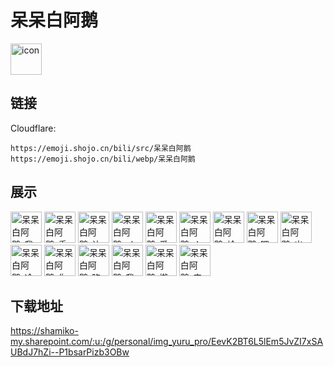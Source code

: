 # 呆呆白阿鹅
<img src="https://emoji.shojo.cn/bili/src/呆呆白阿鹅/icon.png" width="50" height="50" alt="icon">

## 链接
Cloudflare:
```
https://emoji.shojo.cn/bili/src/呆呆白阿鹅
https://emoji.shojo.cn/bili/webp/呆呆白阿鹅
```
## 展示
<img src="https://emoji.shojo.cn/bili/src/呆呆白阿鹅/呆呆白阿鹅-我想静静.png" width="50" height="50" alt="呆呆白阿鹅-我想静静">
<img src="https://emoji.shojo.cn/bili/src/呆呆白阿鹅/呆呆白阿鹅-委屈.png" width="50" height="50" alt="呆呆白阿鹅-委屈">
<img src="https://emoji.shojo.cn/bili/src/呆呆白阿鹅/呆呆白阿鹅-让我康康.png" width="50" height="50" alt="呆呆白阿鹅-让我康康">
<img src="https://emoji.shojo.cn/bili/src/呆呆白阿鹅/呆呆白阿鹅-ok.png" width="50" height="50" alt="呆呆白阿鹅-ok">
<img src="https://emoji.shojo.cn/bili/src/呆呆白阿鹅/呆呆白阿鹅-爱你哦.png" width="50" height="50" alt="呆呆白阿鹅-爱你哦">
<img src="https://emoji.shojo.cn/bili/src/呆呆白阿鹅/呆呆白阿鹅-人麻了.png" width="50" height="50" alt="呆呆白阿鹅-人麻了">
<img src="https://emoji.shojo.cn/bili/src/呆呆白阿鹅/呆呆白阿鹅-蛤.png" width="50" height="50" alt="呆呆白阿鹅-蛤">
<img src="https://emoji.shojo.cn/bili/src/呆呆白阿鹅/呆呆白阿鹅-喂喂喂.png" width="50" height="50" alt="呆呆白阿鹅-喂喂喂">
<img src="https://emoji.shojo.cn/bili/src/呆呆白阿鹅/呆呆白阿鹅-出来聊天鹅.png" width="50" height="50" alt="呆呆白阿鹅-出来聊天鹅">
<img src="https://emoji.shojo.cn/bili/src/呆呆白阿鹅/呆呆白阿鹅-冷漠.png" width="50" height="50" alt="呆呆白阿鹅-冷漠">
<img src="https://emoji.shojo.cn/bili/src/呆呆白阿鹅/呆呆白阿鹅-你先别急.png" width="50" height="50" alt="呆呆白阿鹅-你先别急">
<img src="https://emoji.shojo.cn/bili/src/呆呆白阿鹅/呆呆白阿鹅-陷入沉思.png" width="50" height="50" alt="呆呆白阿鹅-陷入沉思">
<img src="https://emoji.shojo.cn/bili/src/呆呆白阿鹅/呆呆白阿鹅-我信你个鬼.png" width="50" height="50" alt="呆呆白阿鹅-我信你个鬼">
<img src="https://emoji.shojo.cn/bili/src/呆呆白阿鹅/呆呆白阿鹅-懒得理你.png" width="50" height="50" alt="呆呆白阿鹅-懒得理你">
<img src="https://emoji.shojo.cn/bili/src/呆呆白阿鹅/呆呆白阿鹅-来呀来呀.png" width="50" height="50" alt="呆呆白阿鹅-来呀来呀">

## 下载地址

https://shamiko-my.sharepoint.com/:u:/g/personal/img_yuru_pro/EevK2BT6L5lEm5JvZI7xSAUBdJ7hZi--P1bsarPizb3OBw